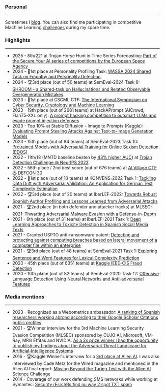### Personal
***
Sometimes I [blog](https://alejandro-mosquera.medium.com/). You can also find me participating in competitive Machine Learning [challenges](https://www.kaggle.com/x75a40890) during my spare time.


### Highlights
***
* 2025 - 8th/221 at Trojan Horse Hunt in Time Series Forecasting: [Part of the Secure Your AI series of competitions by the European Space Agency](https://www.kaggle.com/competitions/trojan-horse-hunt-in-space/writeups/a-hybrid-approach-to-trojan-detection)
* 2024 - 🥇1st place at Personality Profiling Task: [WASSA 2024 Shared Task on Empathy and Personality Detection](https://alejandro-mosquera.medium.com/amsqr-at-wassa-2024-empathy-and-personality-shared-task-dynamic-personality-profiling-in-1ac1c793cf7f)
* 2024 - 🏆3rd place (out of 50 teams) at SemEval-2024 Task 6: [SHROOM - a Shared-task on Hallucinations and Related Observable Overgeneration Mistakes](https://alejandro-mosquera.medium.com/detecting-llm-hallucinations-and-overgeneration-mistakes-semeval-2024-cbd54200bb60)
* 2023 - 🥇1st place at CSCML CTF: [The International Symposium on Cyber Security, Cryptology and Machine Learning](https://ctftime.org/ctf/470)
* 2023 - 19th place (out of 2681 teams) at HackAPrompt (AICrowd, FlanT5-XXL only): [A prompt hacking competition to outsmart LLMs and evade prompt injection defenses](https://alejandro-mosquera.medium.com/hackaprompt-2023-aicrowd-write-up-495e41e09b02)
* 2023 - Top 10% at Stable Diffusion - Image to Prompts (Kaggle): [Evaluating Prompt Stealing Attacks Against Text-to-Image Generation Models](https://www.kaggle.com/competitions/stable-diffusion-image-to-prompts)
* 2023 - 15th place (out of 84 teams) at SemEval-2023 Task 10: [Pretrained Models with Adversarial Training for Online Sexism Detection (EDOS)](https://alejandro-mosquera.medium.com/pretrained-models-with-adversarial-training-for-online-sexism-detection-semeval-2023-888ac2a170af)
* 2022 - 11th/18 (MNTD baseline beaten by [ 43% higher AUC](https://alejandro-mosquera.medium.com/on-the-intriguing-properties-of-backdoored-neural-networks-a7fdf38c9268)) at [Trojan Detection Challenge @ NeurIPS 2022](https://trojandetection.ai/leaderboards)
* 2022 - 56th place / 2nd best score (out of 676 teams) at [AI Village CTF @ DEFCON 30](https://www.kaggle.com/competitions/ai-village-ctf/leaderboard)
* 2022 - 🥇1st place (out of 10 teams) at KONVENS-2022 Task 1: [Tackling Data Drift with Adversarial Validation: An Application for German Text Complexity Estimation](https://aclanthology.org/2022.germeval-1.7/)
* 2022 - 🏆3rd place (out of 20 teams) at IberLEF-2022: [Towards Robust Spanish Author Profiling and Lessons Learned from Adversarial Attacks](http://ceur-ws.org/Vol-3202/politices-paper3.pdf)
* 2021 - 🏆2nd place (in both defender and attacker tracks) at MLSEC-2021: [Thwarting Adversarial Malware Evasion with a Defense-in-Depth](https://zenodo.org/record/5534783#.YVtX5JpBxPZ)
* 2021 - 6th place (out of 31 teams) at IberLEF-2021 Task 1: [Deep Learning Approaches to Toxicity Detection in Spanish Social Media Texts](http://ceur-ws.org/Vol-2943/detoxis_paper4.pdf)
* 2021 - Granted USPTO anti-ransomware patent: [Detecting and protecting against computing breaches based on lateral movement of a computer file within an enterprise](https://patents.google.com/patent/US11030311B1/en)
* 2021 - 🏆3rd place (out of 48 teams) at SemEval-2021 Task 1: [Exploring Sentence and Word Features for Lexical Complexity Prediction](https://aclanthology.org/2021.semeval-1.68.pdf)
* 2020 - 45th place (out of 6351 teams) at [Kaggle IEEE-CIS Fraud Detection](https://www.kaggle.com/c/ieee-fraud-detection/leaderboard)
* 2020 - 10th place (out of 82 teams) at SemEval-2020 Task 12: [Offensive Language Detection Using Neural Networks and Anti-adversarial Features](https://www.aclweb.org/anthology/2020.semeval-1.250.pdf)



### Media mentions
***
* 2023 - Recognized as a Webometrics ambassador: [ A ranking of Spanish researchers working abroad according to their Google Scholar Citations public profiles](https://www.webometrics.info/en/ambassadors)
* 2021 - 🏆Winner interview for the 3rd Machine Learning Security Evasion Competition (MLSEC) sponsored by CUJO AI, Microsoft, VM-Ray, MRG Effitas and NVIDIA. [ As a 2x prize winner I had the opportunity to publish my findings about the Adversarial Threat Landscape for Artificial-Intelligence Systems](https://cujo.com/announcing-the-winners-of-the-2021-machine-learning-security-evasion-competition/)
* 2016 - 🏆Kaggle Winner's interview for a [ 3rd place at Allen AI](https://web.archive.org/web/20160524173119/https://blog.kaggle.com/2016/04/09/the-allen-ai-science-challenge-winners-interview-3rd-place-alejandro-mosquera/). I was also interviewed by Cade Metz for the Wired magazine and mentioned in the Allen AI final report: [Moving Beyond the Turing Test with the Allen AI Science Challenge](https://cacm.acm.org/magazines/2017/9/220439-moving-beyond-the-turing-test-with-the-allen-ai-science-challenge/fulltext) 
* 2014 - Coverage of our work defending SMS networks while working at Symantec: [Security rEsrchRs find nu way 2 spot TXT spam](https://www.theregister.com/2014/09/02/hey_bby_flw_my_spam_link/)
